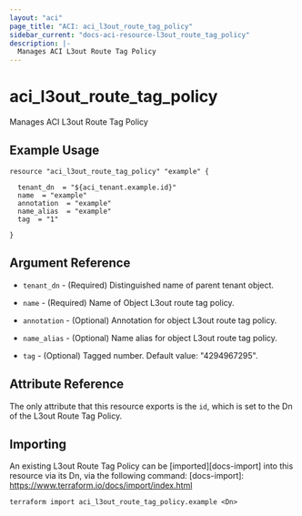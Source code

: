 ```yaml
---
layout: "aci"
page_title: "ACI: aci_l3out_route_tag_policy"
sidebar_current: "docs-aci-resource-l3out_route_tag_policy"
description: |-
  Manages ACI L3out Route Tag Policy
---
```


# aci_l3out_route_tag_policy

Manages ACI L3out Route Tag Policy

## Example Usage

```hcl
resource "aci_l3out_route_tag_policy" "example" {

  tenant_dn  = "${aci_tenant.example.id}"
  name  = "example"
  annotation  = "example"
  name_alias  = "example"
  tag  = "1"

}
```

## Argument Reference

- `tenant_dn` - (Required) Distinguished name of parent tenant object.
- `name` - (Required) Name of Object L3out route tag policy.
- `annotation` - (Optional) Annotation for object L3out route tag policy.

- `name_alias` - (Optional) Name alias for object L3out route tag policy.

- `tag` - (Optional) Tagged number. Default value: "4294967295".

## Attribute Reference

The only attribute that this resource exports is the `id`, which is set to the
Dn of the L3out Route Tag Policy.

## Importing

An existing L3out Route Tag Policy can be [imported][docs-import] into this resource via its Dn, via the following command:
[docs-import]: https://www.terraform.io/docs/import/index.html

```
terraform import aci_l3out_route_tag_policy.example <Dn>
```
